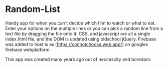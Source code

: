 # Random-List
Handy app for when you can't decide which film to watch or what to eat.
Enter your options on the multiple lines or you can pick a random line from a text file by dragging the file onto it. 
CSS, and javascript are all a single index.html file, and the DOM is updated using oldschool jQuery. 
Firebase was added to host is as [https://connotchoose.web.app/] on googles firebase webplatform.

This app was created many years ago out of neccescity and boredom.
